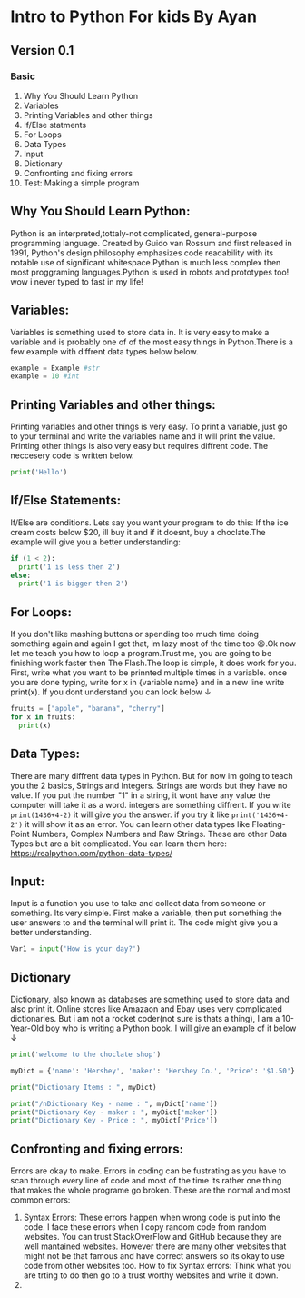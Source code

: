 # Intro to Python For kids By Ayan
## Version 0.1

### Basic
1. Why You Should Learn Python
1. Variables
1. Printing Variables and other things
1. If/Else statments
1. For Loops
1. Data Types
1. Input
1. Dictionary
1. Confronting and fixing errors
1. Test: Making a simple program

## Why You Should Learn Python:
Python is an interpreted,tottaly-not complicated, general-purpose programming language. Created by Guido van Rossum and first released in 1991, Python's design philosophy emphasizes code readability with its notable use of significant whitespace.Python is much less complex then most proggraming languages.Python is used in robots and prototypes too! wow i never typed to fast in my life! 

## Variables:
Variables is something used to store data in. It is very easy to make a variable and is probably one of of the most easy things in Python.There is a few example with diffrent data types below below.
```python
example = Example #str
example = 10 #int
```
## Printing Variables and other things:
Printing variables and other things is very easy. To print a variable, just go to your terminal and write the variables name and it will print the value. Printing other things is also very easy but requires diffrent code. The neccesery code is written below.
```python
print('Hello')
```
## If/Else Statements:
If/Else are conditions. Lets say you want your program to do this: If the ice cream costs below $20, ill buy it and if it doesnt, buy a choclate.The example will give you a better understanding:
```python
if (1 < 2):
  print('1 is less then 2')
else:
  print('1 is bigger then 2')
```
## For Loops:
If you don't like mashing buttons or spending too much time doing something again and again I get that, im lazy most of the time too 😆.Ok now let me teach you how to loop a program.Trust me, you are going to be finishing work faster then The Flash.The loop is simple, it does work for you. First, write what you want to be prinnted multiple times in a variable.
once you are done typing, write for x in {variable name} and in a new line write print(x). If you dont understand you can look below ↓
```python
fruits = ["apple", "banana", "cherry"]
for x in fruits:
  print(x)
```
## Data Types:
There are many diffrent data types in Python. But for now im going to teach you the 2 basics, Strings and Integers. Strings are words but they have no value. If you put the number "1" in a string, it wont have any value the computer will take it as a word. integers are something diffrent. If you write ```print(1436+4-2)``` it will give you the answer. if you try it like ```print('1436+4-2')``` it will show it as an error. You can learn other data types like Floating-Point Numbers, Complex Numbers and Raw Strings. These are other Data Types but are a bit complicated. You can learn them here: https://realpython.com/python-data-types/

## Input:
Input is a function you use to take and collect data from someone or something. Its very simple. First make a variable, then
put something the user answers to and the terminal will print it. The code might give you a better understanding.
```python
Var1 = input('How is your day?')
```
## Dictionary
Dictionary, also known as databases are something used to store data and also print it. Online stores like Amazaon and Ebay uses very complicated dictionaries. But i am not a rocket coder(not sure is thats a thing), I am a 10-Year-Old boy who is writing a Python book. I will give an example of it below ↓
``` python
print('welcome to the choclate shop')

myDict = {'name': 'Hershey', 'maker': 'Hershey Co.', 'Price': '$1.50'}

print("Dictionary Items : ", myDict)

print("/nDictionary Key - name : ", myDict['name'])
print("Dictionary Key - maker : ", myDict['maker'])
print("Dictionary Key - Price : ", myDict['Price'])
```
## Confronting and fixing errors:
Errors are okay to make. Errors in coding can be fustrating as you have to scan through every line of code and most of the time its rather one thing that makes the whole programe go broken. These are the normal and most common errors:
1. Syntax Errors:
These errors happen when wrong code is put into the code. I face these errors when I copy random code from random websites. You can trust StackOverFlow and GitHub because they are well mantained websites. However there are many other websites that might not be that famous and have correct answers so its okay to use code from other websites too. How to fix Syntax errors: Think what you are trting to do then go to a trust worthy websites and write it down.
1.

